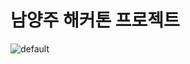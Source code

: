# 남양주 해커톤 프로젝트
![default](https://user-images.githubusercontent.com/25196026/44069353-464c71ea-9fb9-11e8-8afb-7b6174978c9d.png)
